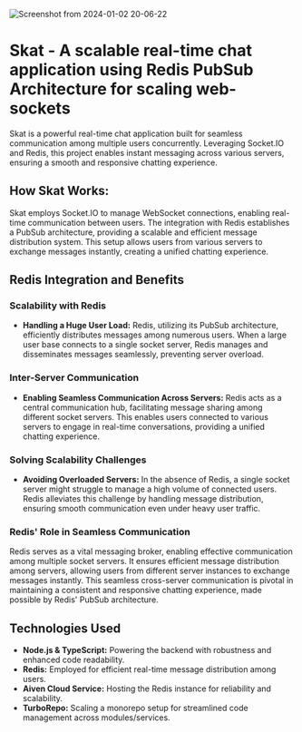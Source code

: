 ![Screenshot from 2024-01-02 20-06-22](https://github.com/aryans1319/skat/assets/72180855/6cf1e979-9bbc-4115-9489-030ff468d14f)
# Skat - A scalable real-time chat application using Redis PubSub Architecture for scaling web-sockets
Skat is a powerful real-time chat application built for seamless communication among multiple users concurrently. Leveraging Socket.IO and Redis, this project enables instant messaging across various servers, ensuring a smooth and responsive chatting experience.

## How Skat Works:
Skat employs Socket.IO to manage WebSocket connections, enabling real-time communication between users. The integration with Redis establishes a PubSub architecture, providing a scalable and efficient message distribution system. This setup allows users from various servers to exchange messages instantly, creating a unified chatting experience.

## Redis Integration and Benefits

### Scalability with Redis

- **Handling a Huge User Load:** Redis, utilizing its PubSub architecture, efficiently distributes messages among numerous users. When a large user base connects to a single socket server, Redis manages and disseminates messages seamlessly, preventing server overload.

### Inter-Server Communication

- **Enabling Seamless Communication Across Servers:** Redis acts as a central communication hub, facilitating message sharing among different socket servers. This enables users connected to various servers to engage in real-time conversations, providing a unified chatting experience.

### Solving Scalability Challenges

- **Avoiding Overloaded Servers:** In the absence of Redis, a single socket server might struggle to manage a high volume of connected users. Redis alleviates this challenge by handling message distribution, ensuring smooth communication even under heavy user traffic.

### Redis' Role in Seamless Communication

Redis serves as a vital messaging broker, enabling effective communication among multiple socket servers. It ensures efficient message distribution among servers, allowing users from different server instances to exchange messages instantly. This seamless cross-server communication is pivotal in maintaining a consistent and responsive chatting experience, made possible by Redis' PubSub architecture.

## Technologies Used

- **Node.js & TypeScript:** Powering the backend with robustness and enhanced code readability.
- **Redis:** Employed for efficient real-time message distribution among users.
- **Aiven Cloud Service:** Hosting the Redis instance for reliability and scalability.
- **TurboRepo:** Scaling a monorepo setup for streamlined code management across modules/services.

